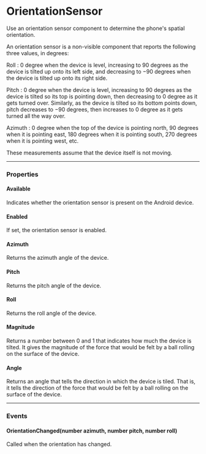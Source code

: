 # OrientationSensor

Use an orientation sensor component to determine the phone's spatial orientation.

An orientation sensor is a non-visible component that reports the following three values, in degrees:

Roll : 0 degree when the device is level, increasing to 90 degrees as the device is tilted up onto its left side, and decreasing to −90 degrees when the device is tilted up onto its right side.

Pitch : 0 degree when the device is level, increasing to 90 degrees as the device is tilted so its top is pointing down, then decreasing to 0 degree as it gets turned over. Similarly, as the device is tilted so its bottom points down, pitch decreases to −90 degrees, then increases to 0 degree as it gets turned all the way over.

Azimuth : 0 degree when the top of the device is pointing north, 90 degrees when it is pointing east, 180 degrees when it is pointing south, 270 degrees when it is pointing west, etc.

These measurements assume that the device itself is not moving.

---

### Properties

#### Available

Indicates whether the orientation sensor is present on the Android device.

#### Enabled

If set, the orientation sensor is enabled.

#### Azimuth

Returns the azimuth angle of the device.

#### Pitch

Returns the pitch angle of the device.

#### Roll

Returns the roll angle of the device.

#### Magnitude

Returns a number between 0 and 1 that indicates how much the device is tilted. It gives the magnitude of the force that would be felt by a ball rolling on the surface of the device.

#### Angle

Returns an angle that tells the direction in which the device is tiled. That is, it tells the direction of the force that would be felt by a ball rolling on the surface of the device.

---

### Events

#### OrientationChanged(number azimuth, number pitch, number roll)

Called when the orientation has changed.
